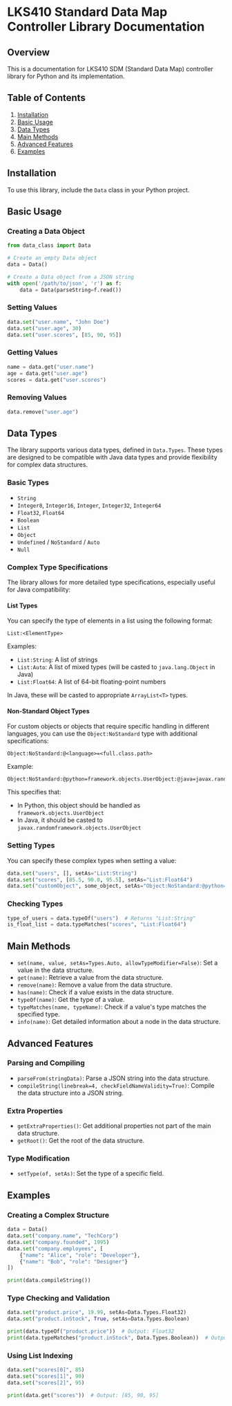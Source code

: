 # LKS410 Standard Data Map Controller Library Documentation

## Overview

This is a documentation for LKS410 SDM (Standard Data Map) controller library for Python and its implementation.

## Table of Contents

1. [Installation](#installation)
2. [Basic Usage](#basic-usage)
3. [Data Types](#data-types)
4. [Main Methods](#main-methods)
5. [Advanced Features](#advanced-features)
6. [Examples](#examples)

## Installation

To use this library, include the `Data` class in your Python project.

## Basic Usage

### Creating a Data Object

```python
from data_class import Data

# Create an empty Data object
data = Data()

# Create a Data object from a JSON string
with open('/path/to/json', 'r') as f:
    data = Data(parseString=f.read())
```

### Setting Values

```python
data.set("user.name", "John Doe")
data.set("user.age", 30)
data.set("user.scores", [85, 90, 95])
```

### Getting Values

```python
name = data.get("user.name")
age = data.get("user.age")
scores = data.get("user.scores")
```

### Removing Values

```python
data.remove("user.age")
```

## Data Types

The library supports various data types, defined in `Data.Types`. These types are designed to be compatible with Java data types and provide flexibility for complex data structures.

### Basic Types

- `String`
- `Integer8`, `Integer16`, `Integer`, `Integer32`, `Integer64`
- `Float32`, `Float64`
- `Boolean`
- `List`
- `Object`
- `Undefined` / `NoStandard` / `Auto`
- `Null`

### Complex Type Specifications

The library allows for more detailed type specifications, especially useful for Java compatibility:

#### List Types

You can specify the type of elements in a list using the following format:

```
List:<ElementType>
```

Examples:
- `List:String`: A list of strings
- `List:Auto`: A list of mixed types (will be casted to `java.lang.Object` in Java)
- `List:Float64`: A list of 64-bit floating-point numbers

In Java, these will be casted to appropriate `ArrayList<T>` types.

#### Non-Standard Object Types

For custom objects or objects that require specific handling in different languages, you can use the `Object:NoStandard` type with additional specifications:

```
Object:NoStandard:@<language>=<full.class.path>
```

Example:
```
Object:NoStandard:@python=framework.objects.UserObject:@java=javax.randomframework.objects.UserObject
```

This specifies that:
- In Python, this object should be handled as `framework.objects.UserObject`
- In Java, it should be casted to `javax.randomframework.objects.UserObject`

### Setting Types

You can specify these complex types when setting a value:

```python
data.set("users", [], setAs="List:String")
data.set("scores", [85.5, 90.0, 95.5], setAs="List:Float64")
data.set("customObject", some_object, setAs="Object:NoStandard:@python=framework.objects.UserObject:@java=javax.randomframework.objects.UserObject")
```

### Checking Types

```python
type_of_users = data.typeOf("users")  # Returns "List:String"
is_float_list = data.typeMatches("scores", "List:Float64")
```

## Main Methods

- `set(name, value, setAs=Types.Auto, allowTypeModifier=False)`: Set a value in the data structure.
- `get(name)`: Retrieve a value from the data structure.
- `remove(name)`: Remove a value from the data structure.
- `has(name)`: Check if a value exists in the data structure.
- `typeOf(name)`: Get the type of a value.
- `typeMatches(name, typeName)`: Check if a value's type matches the specified type.
- `info(name)`: Get detailed information about a node in the data structure.

## Advanced Features

### Parsing and Compiling

- `parseFrom(stringData)`: Parse a JSON string into the data structure.
- `compileString(linebreak=4, checkFieldNameValidity=True)`: Compile the data structure into a JSON string.

### Extra Properties

- `getExtraProperties()`: Get additional properties not part of the main data structure.
- `getRoot()`: Get the root of the data structure.

### Type Modification

- `setType(of, setAs)`: Set the type of a specific field.

## Examples

### Creating a Complex Structure

```python
data = Data()
data.set("company.name", "TechCorp")
data.set("company.founded", 1995)
data.set("company.employees", [
    {"name": "Alice", "role": "Developer"},
    {"name": "Bob", "role": "Designer"}
])

print(data.compileString())
```

### Type Checking and Validation

```python
data.set("product.price", 19.99, setAs=Data.Types.Float32)
data.set("product.inStock", True, setAs=Data.Types.Boolean)

print(data.typeOf("product.price"))  # Output: Float32
print(data.typeMatches("product.inStock", Data.Types.Boolean))  # Output: True
```

### Using List Indexing

```python
data.set("scores[0]", 85)
data.set("scores[1]", 90)
data.set("scores[2]", 95)

print(data.get("scores"))  # Output: [85, 90, 95]
```

